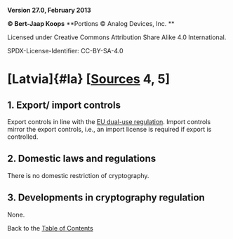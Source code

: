 **Version 27.0, February 2013**

**© Bert-Jaap Koops**
**Portions © Analog Devices, Inc. **  

Licensed under Creative Commons Attribution Share Alike 4.0 International.

SPDX-License-Identifier: CC-BY-SA-4.0

# [Latvia]{#la} \[[Sources](../sources.md) 4, 5\]

## 1. Export/ import controls  
Export controls in line with the [EU dual-use regulation](#eu_exp).
Import controls mirror the export controls, i.e., an import license is
required if export is controlled.

## 2. Domestic laws and regulations  
There is no domestic restriction of cryptography.

## 3. Developments in cryptography regulation  
None.

Back to the [Table of Contents](index.md)
